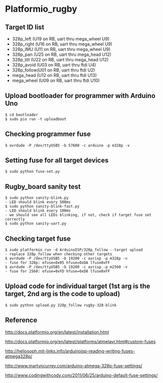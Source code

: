 # Platformio_rugby

## Target ID list
   * 328p_left  (U19 on RB, uart thru mega_wheel U9)
   * 328p_right (U16 on RB, uart thru mega_wheel U9)
   * 328p_IMU   (U11 on RB, uart thru mega_wheel U9)   
   * 328p_pan   (U25 on RB, uart thru mega_head U12)
   * 328p_tilt  (U22 on RB, uart thru mega_head U12)
   * 328p_avoid (U03 on RB, uart thru ftdi U4)
   * 328p_follow(U01 on RB, uart thru ftdi U2) 
   * mega_head  (U12 on RB, uart thru ftdi U13)
   * mega_wheel (U09 on RB, uart thru ftdi U10)

## Upload bootloader for programmer with Arduino Uno
    $ cd bootloader
    $ sudo pio run -t uploadboot

## Checking programmer fuse
    $ avrdude -P /dev/ttyUSB5 -b 57600 -c arduino -p m328p -v

## Setting fuse for all target devices
    $ sudo python fuse-set.py

## Rugby_board sanity test 
    $ sudo python sanity-blink.py 
    - LED should blink every 500ms
    $ sudo python sanity-blink-fast.py 
    - LED should blink every 100ms
    - we should see all LEDs blinking, if not, check if target fuse set correctly
    $ sudo python sanity-uart.py

## Checking target fuse 
    $ sudo platformio run -d ArduinoISP/328p_follow --target upload
    - replace 328p_follow when checking other targets
    $ avrdude -P /dev/ttyUSB5 -b 19200 -c avrisp -p m328p -v
    - fuse for 328p: efuse=0x05 hfuse=0xDA lfuse0xFF
    $ avrdude -P /dev/ttyUSB5 -b 19200 -c avrisp -p m2560 -v
    - fuse for 2560: efuse=0xFD hfuse=0xD8 lfuse0xFF

## Upload code for individual target (1st arg is the target, 2nd arg is the code to upload)
    $ sudo python upload.py 328p_follow rugby-328-blink 
    
## Reference 
  http://docs.platformio.org/en/latest/installation.html
  
  http://docs.platformio.org/en/latest/platforms/atmelavr.html#custom-fuses

  http://heliosoph.mit-links.info/arduinoisp-reading-writing-fuses-atmega328p/
  
  http://www.martyncurrey.com/arduino-atmega-328p-fuse-settings/
  
  http://www.codingwithcody.com/2011/06/25/arduino-default-fuse-settings/
